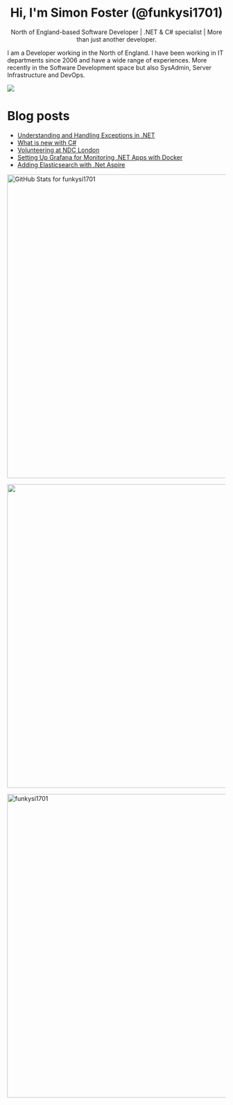 <h1 align="center">Hi, I'm Simon Foster (@funkysi1701)</h1>
<p align="center">North of England-based Software Developer
| .NET & C# specialist
| More than just another developer.</p>

I am a Developer working in the North of England. I have been working in IT departments since 2006 and have a wide range of experiences. More recently in the Software Development space but also SysAdmin, Server Infrastructure and DevOps.

![](https://komarev.com/ghpvc/?username=funkysi1701&color=lightgrey) 

# Blog posts

<!-- BLOG-POST-LIST:START -->
- [Understanding and Handling Exceptions in .NET](https://www.funkysi1701.com/posts/2025/exceptions/)
- [What is new with C#](https://www.funkysi1701.com/posts/2025/whats-new-csharp/)
- [Volunteering at NDC London](https://www.funkysi1701.com/posts/2025/volunteering-at-ndc/)
- [Setting Up Grafana for Monitoring .NET Apps with Docker](https://www.funkysi1701.com/posts/2025/setting-up-grafana/)
- [Adding Elasticsearch with .Net Aspire](https://www.funkysi1701.com/posts/2025/adding-elasticsearch-with-aspire/)
<!-- BLOG-POST-LIST:END -->

<p><img src="https://github-readme-stats-git-masterrstaa-rickstaa.vercel.app/api?username=funkysi1701&show_icons=true&include_all_commits=true&count_private=true&theme=merko&layout=compact" alt="GitHub Stats for funkysi1701" width="700"></p>

<p><img src="https://github-readme-streak-stats.herokuapp.com?user=funkysi1701&theme=merko" width="700"></p>

<p><img align="left" src="https://github-readme-stats-git-masterrstaa-rickstaa.vercel.app/api/top-langs/?username=funkysi1701&layout=compact&theme=merko" alt="funkysi1701" width="700"/></p>
